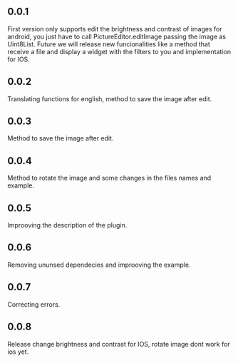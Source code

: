 ## 0.0.1
First version only supports edit the brightness and contrast of images for android, you just have to
call PictureEditor.editImage passing the image as Uint8List. Future we will release new funcionalities
like a method that receive a file and display a widget with the filters to you and implementation
for IOS.  

## 0.0.2
Translating functions for english, method to save the image after edit.

## 0.0.3
Method to save the image after edit.

## 0.0.4 
Method to rotate the image and some changes in the files names and example.

## 0.0.5
Improoving the description of the plugin.

## 0.0.6
Removing ununsed dependecies and improoving the example.

## 0.0.7
Correcting errors.

## 0.0.8
Release change brightness and contrast for IOS, rotate image dont work for ios yet.


